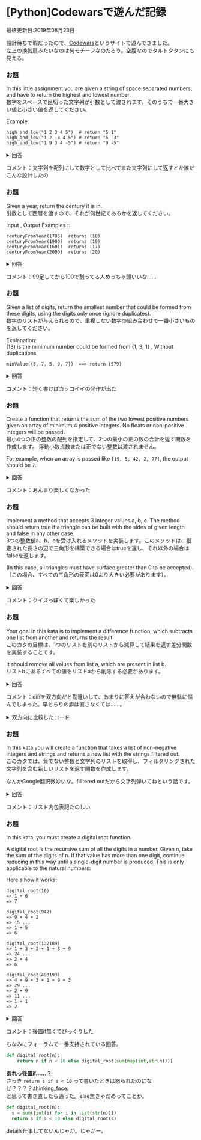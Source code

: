 # [Python]Codewarsで遊んだ記録
最終更新日:2019年08月23日

  
設計待ちで暇だったので、[Codewars](https://www.codewars.com)というサイトで遊んできました。  
左上の換気扇みたいなのは何モチーフなのだろう。空腹なのでタルトタタンにも見える。  
  
### お題  
In this little assignment you are given a string of space separated numbers, and have to return the highest and lowest number.  
数字をスペースで区切った文字列が引数として渡されます。そのうちで一番大きい値と小さい値を返してください。  
  
Example:  
  
```
high_and_low("1 2 3 4 5")  # return "5 1"
high_and_low("1 2 -3 4 5") # return "5 -3"
high_and_low("1 9 3 4 -5") # return "9 -5"
```  
  
<details><summary>回答</summary>  
  
```python
def high_and_low(numbers):
  list = [int(i) for i in numbers.split(" ")]
  return str(max(list)) + " " + str(min(list))
```  
</details>  
  
コメント：文字列を配列にして数字として比べてまた文字列にして返すとか誰だこんな設計したの  
  
### お題  
Given a year, return the century it is in.  
引数として西暦を渡すので、それが何世紀であるかを返してください。  
  
Input , Output Examples ::  
  
```
centuryFromYear(1705)  returns (18)
centuryFromYear(1900)  returns (19)
centuryFromYear(1601)  returns (17)
centuryFromYear(2000)  returns (20)
```  
  
<details><summary>回答</summary>  
  
```python
def century(year):
    century = year // 100
    if ( year % 100 != 0 ): century += 1
    return century
```  
</details>  
  
コメント：99足してから100で割ってる人めっちゃ頭いいな……  
  
### お題  
Given a list of digits, return the smallest number that could be formed from these digits, using the digits only once (ignore duplicates).  
数字のリストが与えられるので、重複しない数字の組み合わせで一番小さいものを返してください。  
  
Explanation:  
(13) is the minimum number could be formed from {1, 3, 1} , Without duplications  
  
```
minValue({5, 7, 5, 9, 7})  ==> return (579)
```  
  
<details><summary>回答</summary>  
  
```python
def min_value(digits):
  ret = sorted(list(set(digits)))
  return int("".join([str(i) for i in ret]))
```  
</details>  
  
コメント：短く書けばカッコイイの発作が出た  
  
### お題  
Create a function that returns the sum of the two lowest positive numbers given an array of minimum 4 positive integers. No floats or non-positive integers will be passed.  
最小4つの正の整数の配列を指定して、2つの最小の正の数の合計を返す関数を作成します。 浮動小数点数または正でない整数は渡されません。  
  
For example, when an array is passed like `[19, 5, 42, 2, 77]`, the output should be `7`.  
  
<details><summary>回答</summary>  
  
```python
def sum_two_smallest_numbers(numbers):
    return sum(sorted(numbers)[0:2])
```  
</details>  
  
コメント：あんまり楽しくなかった  
  
### お題  
Implement a method that accepts 3 integer values a, b, c. The method should return true if a triangle can be built with the sides of given length and false in any other case.  
3つの整数値a、b、cを受け入れるメソッドを実装します。このメソッドは、指定された長さの辺で三角形を構築できる場合はtrueを返し、それ以外の場合はfalseを返します。  
  
(In this case, all triangles must have surface greater than 0 to be accepted).  
（この場合、すべての三角形の表面は0より大きい必要があります）。  
  
<details><summary>回答</summary>  
  
```python
def is_triangle(a, b, c):
  sum = a + b;
  diff = max([a,b]) - min([a,b])
  return diff < c < sum
```  
  
#### 解説  
斜辺CがA+Bより長い場合、∠ABの値が180°になってしまい、三角形として成立しない。  
斜辺CがAとBの差より短い場合、∠ABの値が0°になってしまい、こちらも三角形として成立しない。  
</details>  
  
コメント：クイズっぽくて楽しかった  
  
### お題  
Your goal in this kata is to implement a difference function, which subtracts one list from another and returns the result.  
このカタの目標は、1つのリストを別のリストから減算して結果を返す差分関数を実装することです。  
  
It should remove all values from list a, which are present in list b.  
リストbにあるすべての値をリストaから削除する必要があります。  
  
<details><summary>回答</summary>  
  
```python
def array_diff(a, b):
    return [i for i in a if i not in b]
```  
</details>  
  
コメント：diffを双方向だと勘違いして、あまりに答えが合わないので無駄に悩んでしまった。早とちりの癖は直さなくては……。  
  
<details><summary>双方向に比較したコード</summary>  
  
```python
def array_diff(a, b):
	c = [i for i in a if i not in b]
	return c.extend([i for i in b if i not in a])
```  
</details>  
  
### お題  
In this kata you will create a function that takes a list of non-negative integers and strings and returns a new list with the strings filtered out.  
このカタでは、負でない整数と文字列のリストを取得し、フィルタリングされた文字列を含む新しいリストを返す関数を作成します。  
  
なんかGoogle翻訳微妙いな。filltered outだから文字列弾いてねという話です。  
  
<details><summary>回答</summary>  
  
```python
def filter_list(l):
  return [i for i in l if type(i) == int]
```  
</details>  
  
コメント：リスト内包表記たのしい  
  
### お題  
In this kata, you must create a digital root function.  
  
A digital root is the recursive sum of all the digits in a number. Given n, take the sum of the digits of n. If that value has more than one digit, continue reducing in this way until a single-digit number is produced. This is only applicable to the natural numbers.  
  
Here's how it works:  
  
```
digital_root(16)
=> 1 + 6
=> 7

digital_root(942)
=> 9 + 4 + 2
=> 15 ...
=> 1 + 5
=> 6

digital_root(132189)
=> 1 + 3 + 2 + 1 + 8 + 9
=> 24 ...
=> 2 + 4
=> 6

digital_root(493193)
=> 4 + 9 + 3 + 1 + 9 + 3
=> 29 ...
=> 2 + 9
=> 11 ...
=> 1 + 1
=> 2
```  
  
<details><summary>回答</summary>  
  
```python
def digital_root(n):
  s = sum([int(i) for i in list(str(n))])
  if s < 10: return s
  return digital_root(s)
```  
</details>  
  
コメント：後置if無くてびっくりした  
  
ちなみにフォーラムで一番支持されている回答。  
  
```python
def digital_root(n):
    return n if n < 10 else digital_root(sum(map(int,str(n))))
```  
  
**あれっ後置if……？**  
さっき `return s if s < 10` って書いたときは怒られたのになぜ？？？？:thinking_face:  
と思って書き直したら通った。else無きゃだめってことか。  
  
```python
def digital_root(n):
  s = sum([int(i) for i in list(str(n))])
  return s if s < 10 else digital_root(s)
```  
  
details仕事してないんじゃが。じゃがー。  
